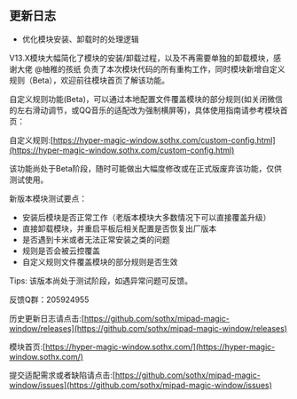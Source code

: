 ## 更新日志

- 优化模块安装、卸载时的处理逻辑

V13.X模块大幅简化了模块的安装/卸载过程，以及不再需要单独的卸载模块，感谢大佬 @柚稚的孩纸 负责了本次模块代码的所有重构工作，同时模块新增自定义规则（Beta），欢迎前往模块首页了解该功能。

自定义规则功能(Beta)，可以通过本地配置文件覆盖模块的部分规则(如关闭微信的左右滑动调节，或QQ音乐的适配改为强制横屏等)，具体使用指南请参考模块首页：

  自定义规则:[https://hyper-magic-window.sothx.com/custom-config.html](https://hyper-magic-window.sothx.com/custom-config.html)

  该功能尚处于Beta阶段，随时可能做出大幅度修改或在正式版废弃该功能，仅供测试使用。

新版本模块测试要点：
- 安装后模块是否正常工作（老版本模块大多数情况下可以直接覆盖升级）
- 直接卸载模块，并重启平板后相关配置是否恢复出厂版本
- 是否遇到卡米或者无法正常安装之类的问题
- 规则是否会被云控覆盖
- 自定义规则文件覆盖模块的部分规则是否生效

Tips: 该版本尚处于测试阶段，如遇异常问题可反馈。

反馈Q群：205924955 


历史更新日志请点击:[https://github.com/sothx/mipad-magic-window/releases](https://github.com/sothx/mipad-magic-window/releases)


模块首页:[https://hyper-magic-window.sothx.com/](https://hyper-magic-window.sothx.com/)


提交适配需求或者缺陷请点击:[https://github.com/sothx/mipad-magic-window/issues](https://github.com/sothx/mipad-magic-window/issues)
